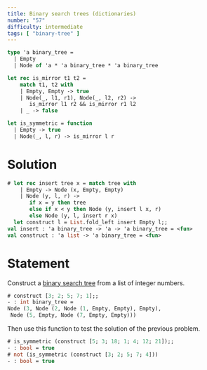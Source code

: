 ```yaml
---
title: Binary search trees (dictionaries)
number: "57"
difficulty: intermediate
tags: [ "binary-tree" ]
---
```


```ocaml
type 'a binary_tree =
  | Empty
  | Node of 'a * 'a binary_tree * 'a binary_tree

let rec is_mirror t1 t2 =
    match t1, t2 with
    | Empty, Empty -> true
    | Node(_, l1, r1), Node(_, l2, r2) ->
       is_mirror l1 r2 && is_mirror r1 l2
    | _ -> false

let is_symmetric = function
  | Empty -> true
  | Node(_, l, r) -> is_mirror l r
```

# Solution

```ocaml
# let rec insert tree x = match tree with
    | Empty -> Node (x, Empty, Empty)
    | Node (y, l, r) ->
       if x = y then tree
       else if x < y then Node (y, insert l x, r)
       else Node (y, l, insert r x)
  let construct l = List.fold_left insert Empty l;;
val insert : 'a binary_tree -> 'a -> 'a binary_tree = <fun>
val construct : 'a list -> 'a binary_tree = <fun>
```

# Statement

Construct a 
[binary search tree](http://en.wikipedia.org/wiki/Binary_search_tree) 
from a list of integer numbers.

```ocaml
# construct [3; 2; 5; 7; 1];;
- : int binary_tree =
Node (3, Node (2, Node (1, Empty, Empty), Empty),
 Node (5, Empty, Node (7, Empty, Empty)))
```

Then use this function to test the solution of the previous problem.

```ocaml
# is_symmetric (construct [5; 3; 18; 1; 4; 12; 21]);;
- : bool = true
# not (is_symmetric (construct [3; 2; 5; 7; 4]))
- : bool = true
```
